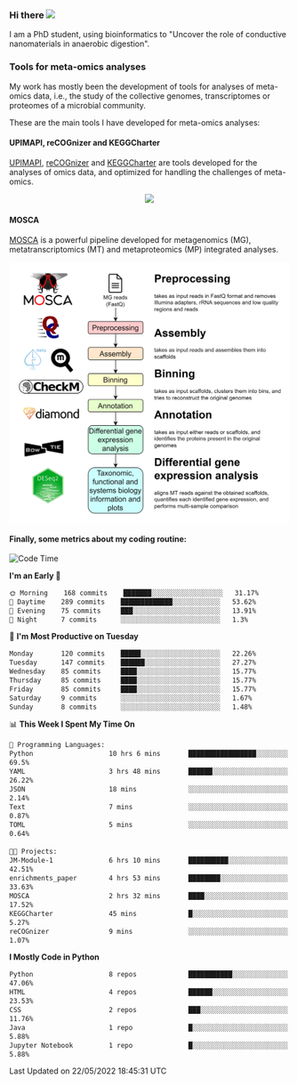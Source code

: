 ### Hi there <img src="https://media.giphy.com/media/hvRJCLFzcasrR4ia7z/giphy.gif" width="25px">

I am a PhD student, using bioinformatics to "Uncover the role of conductive nanomaterials in anaerobic digestion".

### Tools for meta-omics analyses

My work has mostly been the development of tools for analyses of meta-omics data, i.e., the study of the collective genomes, transcriptomes or proteomes of a microbial community.

These are the main tools I have developed for meta-omics analyses:

#### UPIMAPI, reCOGnizer and KEGGCharter

[UPIMAPI](https://github.com/iquasere/UPIMAPI), [reCOGnizer](https://github.com/iquasere/reCOGnizer) and [KEGGCharter](https://github.com/iquasere/KEGGCharter) are tools developed for the analyses of omics data, and optimized for handling the challenges of meta-omics.

<p align="center">
    <img src="assets/annotation_paper.png">
</p>

#### MOSCA

[MOSCA](https://github.com/iquasere/MOSCA) is a powerful pipeline developed for metagenomics (MG), metatranscriptomics (MT) and metaproteomics (MP) integrated analyses.

<p align="center">
    <img src="assets/mosca_workflow.png" align="center" width="700">
</p>


#### Finally, some metrics about my coding routine:

<!--START_SECTION:waka-->
![Code Time](http://img.shields.io/badge/Code%20Time-0%20secs-blue)

**I'm an Early 🐤** 

```text
🌞 Morning    168 commits    ███████░░░░░░░░░░░░░░░░░░   31.17% 
🌆 Daytime    289 commits    █████████████░░░░░░░░░░░░   53.62% 
🌃 Evening    75 commits     ███░░░░░░░░░░░░░░░░░░░░░░   13.91% 
🌙 Night      7 commits      ░░░░░░░░░░░░░░░░░░░░░░░░░   1.3%

```
📅 **I'm Most Productive on Tuesday** 

```text
Monday       120 commits    █████░░░░░░░░░░░░░░░░░░░░   22.26% 
Tuesday      147 commits    ██████░░░░░░░░░░░░░░░░░░░   27.27% 
Wednesday    85 commits     ████░░░░░░░░░░░░░░░░░░░░░   15.77% 
Thursday     85 commits     ████░░░░░░░░░░░░░░░░░░░░░   15.77% 
Friday       85 commits     ████░░░░░░░░░░░░░░░░░░░░░   15.77% 
Saturday     9 commits      ░░░░░░░░░░░░░░░░░░░░░░░░░   1.67% 
Sunday       8 commits      ░░░░░░░░░░░░░░░░░░░░░░░░░   1.48%

```


📊 **This Week I Spent My Time On** 

```text
💬 Programming Languages: 
Python                   10 hrs 6 mins       █████████████████░░░░░░░░   69.5% 
YAML                     3 hrs 48 mins       ██████░░░░░░░░░░░░░░░░░░░   26.22% 
JSON                     18 mins             ░░░░░░░░░░░░░░░░░░░░░░░░░   2.14% 
Text                     7 mins              ░░░░░░░░░░░░░░░░░░░░░░░░░   0.87% 
TOML                     5 mins              ░░░░░░░░░░░░░░░░░░░░░░░░░   0.64%

🐱‍💻 Projects: 
JM-Module-1              6 hrs 10 mins       ██████████░░░░░░░░░░░░░░░   42.51% 
enrichments_paper        4 hrs 53 mins       ████████░░░░░░░░░░░░░░░░░   33.63% 
MOSCA                    2 hrs 32 mins       ████░░░░░░░░░░░░░░░░░░░░░   17.52% 
KEGGCharter              45 mins             █░░░░░░░░░░░░░░░░░░░░░░░░   5.27% 
reCOGnizer               9 mins              ░░░░░░░░░░░░░░░░░░░░░░░░░   1.07%

```

**I Mostly Code in Python** 

```text
Python                   8 repos             ███████████░░░░░░░░░░░░░░   47.06% 
HTML                     4 repos             ██████░░░░░░░░░░░░░░░░░░░   23.53% 
CSS                      2 repos             ███░░░░░░░░░░░░░░░░░░░░░░   11.76% 
Java                     1 repo              █░░░░░░░░░░░░░░░░░░░░░░░░   5.88% 
Jupyter Notebook         1 repo              █░░░░░░░░░░░░░░░░░░░░░░░░   5.88%

```



 Last Updated on 22/05/2022 18:45:31 UTC
<!--END_SECTION:waka-->
